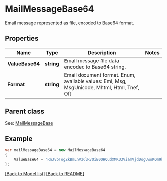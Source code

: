 # MailMessageBase64
Email message represented as file, encoded to Base64 format.             

## Properties
Name | Type | Description | Notes
------------ | ------------- | ------------- | -------------
**ValueBase64** | **string** | Email message file data encoded to Base64 string.              | 
**Format** | **string** | Email document format. Enum, available values: Eml, Msg, MsgUnicode, Mhtml, Html, Tnef, Oft | 

## Parent class

See: [MailMessageBase](MailMessageBase.md)

## Example
```csharp
var mailMessageBase64 = new MailMessageBase64
{
    ValueBase64 = "RnJvbTogZkBmLnVzClRvOiB0QHQudXMKU3ViamVjdDogUwoKQm9keQ=="
};
```

[[Back to Model list]](Models.md) [[Back to README]](README.md)

